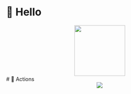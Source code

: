 
#  🙋 Hello
<div align="center"> <img height="137px" src="https://github-readme-stats.vercel.app/api?username=Tau-J&hide_title=true&hide_border=true&show_icons=trueline_height=21&text_color=000&icon_color=000&bg_color=0,ea6161,ffc64d,fffc4d,52fa5a&theme=graywhite" /> </div>
# 🚀 Actions
<div align="center"> <img src="https://activity-graph.herokuapp.com/graph?username=Tau-J&theme=xcode" /> </div>
